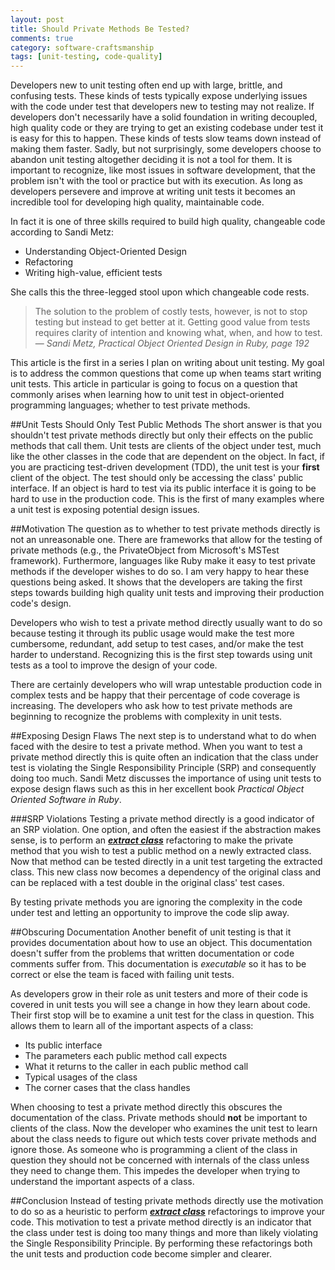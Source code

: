 ```yaml
---
layout: post
title: Should Private Methods Be Tested?
comments: true
category: software-craftsmanship
tags: [unit-testing, code-quality]
---
```

Developers new to unit testing often end up with large, brittle, and confusing tests. These kinds of tests typically expose underlying issues with the code under test that developers new to testing may not realize. If developers don't necessarily have a solid foundation in writing decoupled, high quality code or they are trying to get an existing codebase under test it is easy for this to happen. These kinds of tests slow teams down instead of making them faster. Sadly, but not surprisingly, some developers choose to abandon unit testing altogether deciding it is not a tool for them. It is important to recognize, like most issues in software development, that the problem isn't with the tool or practice but with its execution. As long as developers persevere and improve at writing unit tests it becomes an incredible tool for developing high quality, maintainable code. 
<!--more-->

In fact it is one of three skills required to build high quality, changeable code according to Sandi Metz:  

* Understanding Object-Oriented Design  
* Refactoring  
* Writing high-value, efficient tests  

She calls this the three-legged stool upon which changeable code rests.

> The solution to the problem of costly tests, however, is not to stop testing but instead to get better at it. Getting good value from tests requires clarity of intention and knowing what, when, and how to test.  
>&mdash; _Sandi Metz, Practical Object Oriented Design in Ruby, page 192_  

This article is the first in a series I plan on writing about unit testing. My goal is to address the common questions that come up when teams start writing unit tests. This article in particular is going to focus on a question that commonly arises when learning how to unit test in object-oriented programming languages; whether to test private methods.

##Unit Tests Should Only Test Public Methods
The short answer is that you shouldn't test private methods directly but only their effects on the public methods that call them. Unit tests are clients of the object under test, much like the other classes in the code that are dependent on the object. In fact, if you are practicing test-driven development (TDD), the unit test is your __first__ client of the object. The test should only be accessing the class' public interface. If an object is hard to test via its public interface it is going to be hard to use in the production code. This is the first of many examples where a unit test is exposing potential design issues.

##Motivation
The question as to whether to test private methods directly is not an unreasonable one. There are frameworks that allow for the testing of private methods (e.g., the PrivateObject from Microsoft's MSTest framework). Furthermore, languages like Ruby make it easy to test private methods if the developer wishes to do so. I am very happy to hear these questions being asked. It shows that the developers are taking the first steps towards building high quality unit tests and improving their production code's design. 

Developers who wish to test a private method directly usually want to do so because testing it through its public usage would make the test more cumbersome, redundant, add setup to test cases, and/or make the test harder to understand. Recognizing this is the first step towards using unit tests as a tool to improve the design of your code. 

There are certainly developers who will wrap untestable production code in complex tests and be happy that their percentage of code coverage is increasing. The developers who ask how to test private methods are beginning to recognize the problems with complexity in unit tests. 

##Exposing Design Flaws
The next step is to understand what to do when faced with the desire to test a private method. When you want to test a private method directly this is quite often an indication that the class under test is violating the Single Responsibility Principle (SRP) and consequently doing too much. Sandi Metz discusses the importance of using unit tests to expose design flaws such as this in her excellent book _Practical Object Oriented Software in Ruby_.

###SRP Violations
Testing a private method directly is a good indicator of an SRP violation. One option, and often the easiest if the abstraction makes sense, is to perform an [***extract class***](http://refactoring.com/catalog/extractClass.html) refactoring to make the private method that you wish to test a public method on a newly extracted class. Now that method can be tested directly in a unit test targeting the extracted class. This new class now becomes a dependency of the original class and can be replaced with a test double in the original class' test cases.  

By testing private methods you are ignoring the complexity in the code under test and letting an opportunity to improve the code slip away.

##Obscuring Documentation
Another benefit of unit testing is that it provides documentation about how to use an object. This documentation doesn't suffer from the problems that written documentation or code comments suffer from. This documentation is _executable_ so it has to be correct or else the team is faced with failing unit tests.  

As developers grow in their role as unit testers and more of their code is covered in unit tests you will see a change in how they learn about code. Their first stop will be to examine a unit test for the class in question. This allows them to learn all of the important aspects of a class:

* Its public interface
* The parameters each public method call expects
* What it returns to the caller in each public method call
* Typical usages of the class
* The corner cases that the class handles

When choosing to test a private method directly this obscures the documentation of the class. Private methods should **not** be important to clients of the class. Now the developer who examines the unit test to learn about the class needs to figure out which tests cover private methods and ignore those. As someone who is programming a client of the class in question they should not be concerned with internals of the class unless they need to change them. This impedes the developer when trying to understand the important aspects of a class.

##Conclusion
Instead of testing private methods directly use the motivation to do so as a heuristic to perform [***extract class***](http://refactoring.com/catalog/extractClass.html) refactorings to improve your code. This motivation to test a private method directly is an indicator that the class under test is doing too many things and more than likely violating the Single Responsibility Principle. By performing these refactorings both the unit tests and production code become simpler and clearer. 
